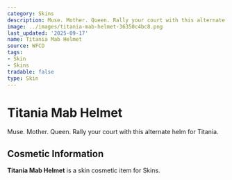 ```yaml
---
category: Skins
description: Muse. Mother. Queen. Rally your court with this alternate helm for Titania.
image: ../images/titania-mab-helmet-36350c4bc8.png
last_updated: '2025-09-17'
name: Titania Mab Helmet
source: WFCD
tags:
- Skin
- Skins
tradable: false
type: Skin
---
```


# Titania Mab Helmet

Muse. Mother. Queen. Rally your court with this alternate helm for Titania.

## Cosmetic Information

**Titania Mab Helmet** is a skin cosmetic item for Skins.

